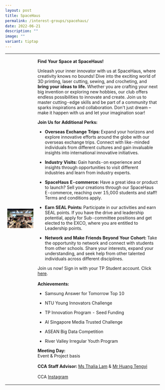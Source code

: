 ```yaml
---
layout: post
title: SpaceHaus
permalink: /interest-groups/spacehaus/
date: 2022-06-21
description: ""
image: ""
variant: tiptap
---
```

<table style="minWidth: 50px">
<colgroup>
<col>
<col>
</colgroup>
<tbody>
<tr>
<td rowspan="1" colspan="1">
<div class="isomer-image-wrapper">
<img style="width: 100%" height="auto" width="100%" alt="" src="/images/Interest Groups/MicrosoftTeams_image.png">
</div>
</td>
<td rowspan="1" colspan="1">
<p><strong>Find Your Space at SpaceHaus!</strong>
</p>
<p></p>
<p>Unleash your inner innovator with us at SpaceHaus, where creativity knows
no bounds! Dive into the exciting world of 3D printing, laser cutting,
sewing, and crocheting, and <strong>bring your ideas to life. </strong>Whether
you are crafting your next big invention or exploring new hobbies, our
club offers endless possibilities to innovate and create. Join us to master
cutting-edge skills and be part of a community that sparks inspirations
and collaboration. Don't just dream – make it happen with us and let your
imagination soar!</p>
<p></p>
<p><strong>Join Us for Additional Perks:</strong>
</p>
<p></p>
<ul data-tight="true" class="tight">
<li>
<p><strong>Overseas Exchange Trips:</strong> Expand your horizons and explore
innovative efforts around the globe with our overseas exchange trips. Connect
with like-minded individuals from different cultures and gain invaluable
insights into international innovative initiatives.</p>
</li>
<li>
<p><strong>Industry Visits:</strong> Gain hands-on experience and insights
through opportunities to visit different industries and learn from industry
experts.</p>
</li>
<li>
<p><strong>SpaceHaus E-commerce:</strong> Have a great idea or product to
launch? Sell your creations through our SpaceHaus E-commerce, reaching
over 15,000 students and staff! Terms and conditions apply.</p>
</li>
<li>
<p><strong>Earn SEAL Points:</strong> Participate in our activities and earn
SEAL points. If you have the drive and leadership potential, apply for
Sub-committee positions and get elected to the EXCO, where you are entitled
to Leadership points.</p>
</li>
<li>
<p><strong>Network and Make Friends Beyond Your Cohort: </strong>Take the
opportunity to network and connect with students from other schools. Share
your interests, expand your understanding, and seek help from other talented
individuals across different disciplines.</p>
</li>
</ul>
<p></p>
<p>Join us now! Sign in with your TP Student account. Click <a href="https://for.edu.sg/spacehaus" rel="noopener noreferrer nofollow" target="_blank">here</a>.
<br>
<br><strong>Achievements:</strong>
<br>
</p>
<ul data-tight="true" class="tight">
<li>
<p>Samsung Answer for Tomorrow Top 10</p>
</li>
<li>
<p>NTU Young Innovators Challenge</p>
</li>
<li>
<p>TP Innovation Program - Seed Funding</p>
</li>
<li>
<p>AI Singapore Media Trusted Challenge</p>
</li>
<li>
<p>ASEAN Big Data Competition</p>
</li>
<li>
<p>River Valley Irregular Youth Program</p>
<p></p>
</li>
</ul>
<p><strong>Meeting Day:</strong>
<br>Event &amp; Project basis
<br>
<br><strong>CCA Staff Advisor:</strong>  <a href="mailto:Thalia_Lam@tp.edu.sg" rel="noopener noreferrer nofollow" target="_blank">Ms Thalia Lam</a> &amp; <a href="mailto:Huang_Tengyi@tp.edu.sg" rel="noopener noreferrer nofollow" target="_blank">Mr Huang Tengyi</a>
<br>
<br>CCA <a href="https://www.instagram.com/space__haus/?hl=en" rel="noopener noreferrer nofollow" target="_blank">Instagram</a>
</p>
</td>
</tr>
</tbody>
</table>
<p></p>
